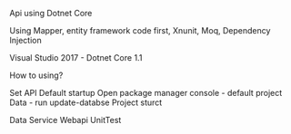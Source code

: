 Api using Dotnet Core

Using Mapper, entity framework code first, Xnunit, Moq, Dependency Injection

Visual Studio 2017 - Dotnet Core 1.1

How to using?

Set API Default startup
Open package manager console - default project Data - run update-databse
Project sturct

Data
Service
Webapi
UnitTest
